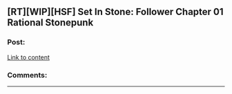 ## [RT][WIP][HSF] Set In Stone: Follower Chapter 01 Rational Stonepunk

### Post:

[Link to content](https://setinstonestory.wordpress.com/2015/01/25/chapter-01/)

### Comments:

---

